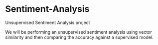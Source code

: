 # Sentiment-Analysis
Unsupervised Sentiment Analysis project

We will be performing an unsupervised sentiment analysis using vector similarity and then comparing the accuracy against a supervised model.
